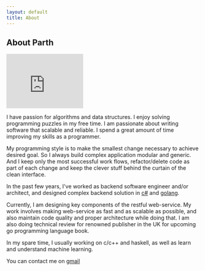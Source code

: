 ```yaml
---
layout: default
title: About
---
```

## About Parth
<iframe src="https://githubbadge.appspot.com/parthdesai?s=1&a=0" style="border: 0;height: 142px;width: 200px;overflow: hidden;" frameBorder="0"></iframe>

I have passion for algorithms and data structures.  I enjoy solving programming puzzles in my free time. I am passionate about writing software that scalable and reliable.  I spend a great amount of time improving my skills as a programmer. 

My programming style is to make the smallest change necessary to achieve desired goal. So I always build complex application modular and generic. And I keep only the most successful work flows, refactor/delete code as part of each change and keep the clever stuff behind the curtain of the clean interface.

In the past few years, I've worked as backend software engineer and/or architect, and designed complex backend solution in [c#](https://github.com/parthdesai/sso) and [golang](https://github.com/bulletind/khabar). 

Currently, I am designing key components of the restful web-service. My work involves making web-service as fast and as scalable as possible, and also maintain code quality and proper architecture while doing that. I am also doing technical review for renowned publisher in the UK for upcoming go programming language book. 

In my spare time, I usually working on c/c++ and haskell, as well as learn and understand machine learning.

You can contact me on [gmail](mailto:desaiparth08@gmail.com)
